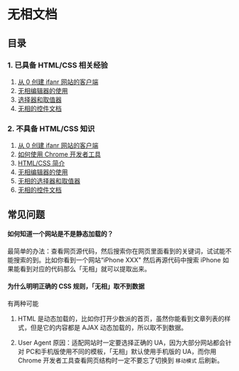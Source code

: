 # 无相文档


## 目录


### 1. 已具备 HTML/CSS 相关经验

1. [从 0 创建 ifanr 网站的客户端](./zh/GetStarted.md)
2. [无相编辑器的使用](./zh/Editor.md)
3. [选择器和取值器](./zh/WIP.md)
4. [无相的控件文档](./zh/WIP.md)


### 2. 不具备 HTML/CSS 知识

1. [从 0 创建 ifanr 网站的客户端](./zh/GetStarted.md)
1. [如何使用 Chrome 开发者工具](./zh/WIP.md)
1. [HTML/CSS 简介](./zh/WIP.md)
1. [无相编辑器的使用](./zh/Editor.md)
1. [无相的选择器和取值器](./zh/WIP.md)
1. [无相的控件文档](./zh/WIP.md)


## 常见问题


#### 如何知道一个网站是不是静态加载的？

最简单的办法：查看网页源代码，然后搜索你在网页里面看到的关键词，试试能不能搜索的到。比如你看到一个网站“iPhone XXX" 然后再源代码中搜索 iPhone 如果能看到对应的代码那么「无相」就可以提取出来。


#### 为什么明明正确的 CSS 规则，「无相」取不到数据

有两种可能

1. HTML 是动态加载的，比如你打开少数派的首页，虽然你能看到文章列表的样式，但是它的内容都是 AJAX 动态加载的，所以取不到数据。

2. User Agent 原因：适配网站时一定要选择正确的 UA，因为大部分网站都会针对 PC和手机版使用不同的模板，「无相」默认使用手机版的 UA，而你用 Chrome 开发者工具查看网页结构时一定不要忘了切换到 `移动模式` 后刷新。